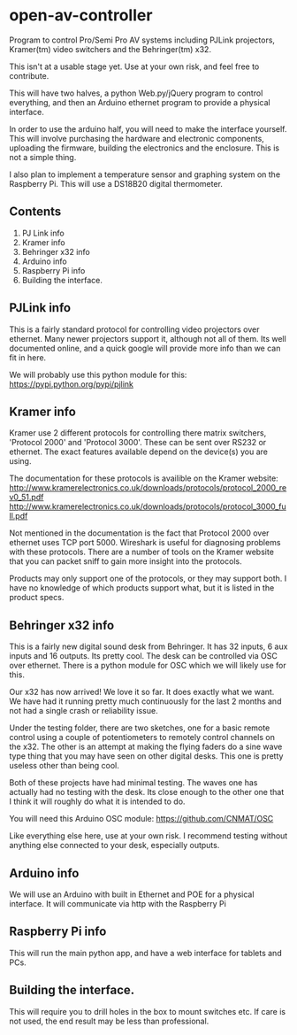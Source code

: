 open-av-controller
==================

Program to control Pro/Semi Pro AV systems including PJLink projectors, Kramer(tm) video switchers and the Behringer(tm) x32.

This isn't at a usable stage yet. Use at your own risk, and feel free to contribute.

This will have two halves, a python Web.py/jQuery program to control everything, and then an Arduino ethernet program to provide a physical interface.

In order to use the arduino half, you will need to make the interface yourself. This will involve purchasing the hardware and electronic components, uploading the firmware, building the electronics and the enclosure. This is not a simple thing.

I also plan to implement a temperature sensor and graphing system on the Raspberry Pi. This will use a DS18B20 digital thermometer.


Contents
--------

1. PJ Link info
2. Kramer info
3. Behringer x32 info
4. Arduino info
5. Raspberry Pi info
6. Building the interface.

PJLink info
-----------

This is a fairly standard protocol for controlling video projectors over ethernet. Many newer projectors support it, although not all of them. Its well documented online, and a quick google will provide more info than we can fit in here.

We will probably use this python module for this: https://pypi.python.org/pypi/pjlink


Kramer info
-----------

Kramer use 2 different protocols for controlling there matrix switchers, 'Protocol 2000' and 'Protocol 3000'. These can be sent over RS232 or ethernet. The exact features available depend on the device(s) you are using.

The documentation for these protocols is availible on the Kramer website:
http://www.kramerelectronics.co.uk/downloads/protocols/protocol_2000_rev0_51.pdf
http://www.kramerelectronics.co.uk/downloads/protocols/protocol_3000_full.pdf

Not mentioned in the documentation is the fact that Protocol 2000 over ethernet uses TCP port 5000. Wireshark is useful for diagnosing problems with these protocols. There are a number of tools on the Kramer website that you can packet sniff to gain more insight into the protocols.

Products may only support one of the protocols, or they may support both. I have no knowledge of which products support what, but it is listed in the product specs.



Behringer x32 info
------------------

This is a fairly new digital sound desk from Behringer. It has 32 inputs, 6 aux inputs and 16 outputs. Its pretty cool. The desk can be controlled via OSC over ethernet. There is a python module for OSC which we will likely use for this.

Our x32 has now arrived! We love it so far. It does exactly what we want. We have had it running pretty much continuously for the last 2 months and not had a single crash or reliability issue. 

Under the testing folder, there are two sketches, one for a basic remote control using a couple of potentiometers to remotely control channels on the x32. The other is an attempt at making the flying faders do a sine wave type thing that you may have seen on other digital desks. This one is pretty useless other than being cool.

Both of these projects have had minimal testing. The waves one has actually had no testing with the desk. Its close enough to the other one that I think it will roughly do what it is intended to do.

You will need this Arduino OSC module: https://github.com/CNMAT/OSC

Like everything else here, use at your own risk. I recommend testing without anything else connected to your desk, especially outputs.

Arduino info
------------

We will use an Arduino with built in Ethernet and POE for a physical interface. It will communicate via http with the Raspberry Pi


Raspberry Pi info
-----------------

This will run the main python app, and have a web interface for tablets and PCs.


Building the interface.
-----------------------

This will require you to drill holes in the box to mount switches etc. If care is not used, the end result may be less than professional.
